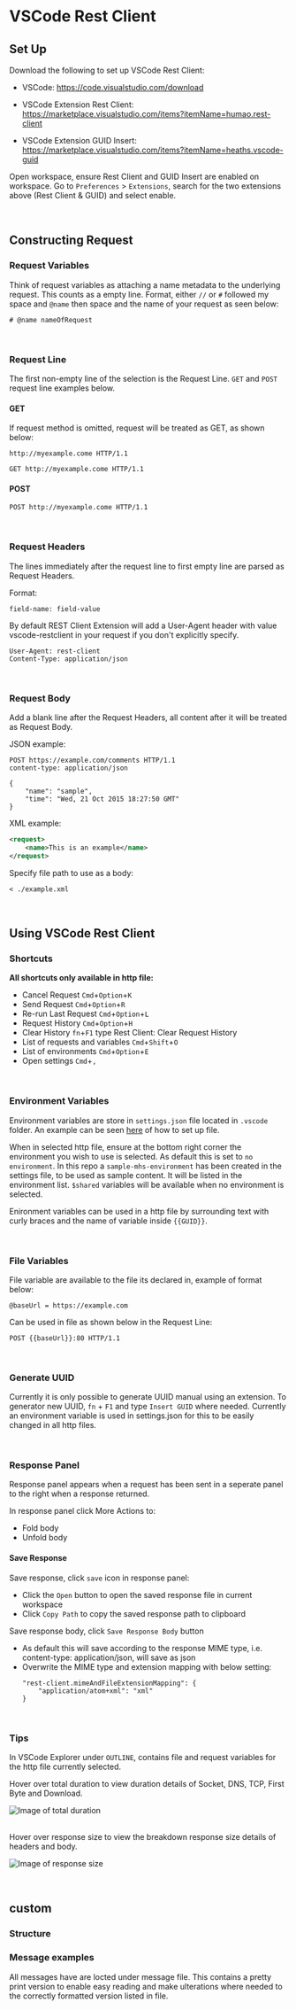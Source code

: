 # VSCode Rest Client

## Set Up

Download the following to set up VSCode Rest Client:

- VSCode: https://code.visualstudio.com/download

- VSCode Extension Rest Client: https://marketplace.visualstudio.com/items?itemName=humao.rest-client 

- VSCode Extension GUID Insert: https://marketplace.visualstudio.com/items?itemName=heaths.vscode-guid

Open workspace, ensure Rest Client and GUID Insert are enabled on workspace. Go to `Preferences` > `Extensions`, search for the two extensions above (Rest Client & GUID) and select enable. 

</br>

## Constructing Request

### Request Variables

Think of request variables as attaching a name metadata to the underlying request. This counts as a empty line. Format, either `//` or `#` followed my space and `@name` then space and the name of your request as seen below:

```http
# @name nameOfRequest
```

</br>

### Request Line

The first non-empty line of the selection is the Request Line. `GET` and `POST` request line examples below. 

#### GET
If request method is omitted, request will be treated as GET, as shown below:

```http
http://myexample.come HTTP/1.1
```

```http
GET http://myexample.come HTTP/1.1
```

#### POST

```http
POST http://myexample.come HTTP/1.1
```

</br>

### Request Headers

The lines immediately after the request line to first empty line are parsed as Request Headers.

Format:
```http
field-name: field-value
```

By default REST Client Extension will add a User-Agent header with value vscode-restclient in your request if you don't explicitly specify. 

```http
User-Agent: rest-client
Content-Type: application/json
```

</br>

### Request Body

Add a blank line after the Request Headers, all content after it will be treated as Request Body. 

JSON example:

```http
POST https://example.com/comments HTTP/1.1
content-type: application/json

{
    "name": "sample",
    "time": "Wed, 21 Oct 2015 18:27:50 GMT"
}
```

XML example:

```xml
<request>
    <name>This is an example</name>
</request>
```

Specify file path to use as a body:

```http
< ./example.xml
```


</br>

## Using VSCode Rest Client

### Shortcuts

<b> All shortcuts only available in http file: </b>

- Cancel Request `Cmd`+`Option`+`K`
- Send Request `Cmd`+`Option`+`R`
- Re-run Last Request `Cmd`+`Option`+`L`
- Request History `Cmd`+`Option`+`H`
- Clear History `fn`+`F1` type Rest Client: Clear Request History
- List of requests and variables `Cmd`+`Shift`+`O`
- List of environments `Cmd`+`Option`+`E`
- Open settings `Cmd`+`,`

</br>

### Environment Variables 

Environment variables are store in `settings.json` file located in `.vscode` folder. An example can be seen [here](../.vscode/settings.json) of how to set up file. 

When in selected http file, ensure at the bottom right corner the environment you wish to use is selected. As default this is set to `no environment`. In this repo a `sample-mhs-environment` has been created in the settings file, to be used as sample content. It will be listed in the environment list. `$shared` variables will be available when no environment is selected. 

Enironment variables can be used in a http file by surrounding text with curly braces and the name of variable inside `{{GUID}}`.



</br>

### File Variables

File variable are available to the file its declared in, example of format below:

```http
@baseUrl = https://example.com
```

Can be used in file as shown below in the Request Line:

```http
POST {{baseUrl}}:80 HTTP/1.1
```

</br>

### Generate UUID

Currently it is only possible to generate UUID manual using an extension. To generator new UUID, `fn` + `F1` and type `Insert GUID` where needed. Currently an environment variable is used in settings.json for this to be easily changed in all http files. 

</br>

### Response Panel 

Response panel appears when a request has been sent in a seperate panel to the right when a response returned. 

In response panel click More Actions to:
- Fold body
- Unfold body

#### Save Response

Save response, click `save` icon in response panel:
- Click the `Open` button to open the saved response file in current workspace<br>
- Click `Copy Path` to copy the saved response path to clipboard

Save response body, click `Save Response Body` button
- As default this will save according to the response MIME type, i.e. content-type: application/json, will save as json
- Overwrite the MIME type and extension mapping with below setting:
    <br>
    ```http
    "rest-client.mimeAndFileExtensionMapping": {
        "application/atom+xml": "xml"
    }
    ```

</br>

### Tips

In VSCode Explorer under `OUTLINE`, contains file and request variables for the http file currently selected. 

Hover over total duration to view duration details of Socket, DNS, TCP, First Byte and Download.

![Image of total duration](./documentation/vscode-total-duration.png)

</br>
Hover over response size to view the breakdown response size details of headers and body.

![Image of response size](./documentation/vscode-response-size.png )

</br>

## custom

### Structure

### Message examples

All messages have are locted under message file. This contains a pretty print version to enable easy reading and make ulterations where needed to the correctly formatted version listed in file. 

